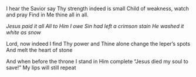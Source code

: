 I hear the Savior say
Thy strength indeed is small
Child of weakness, watch and pray 
Find in Me thine all in all.

*Jesus paid it all*
*All to Him I owe*
*Sin had left a crimson stain* 
*He washed it white as snow*

Lord, now indeed I find 
Thy power and Thine alone 
 change the leper’s spots 
 And melt the heart of stone

And when before the throne 
I stand in Him complete 
“Jesus died my soul to save!” 
My lips will still repeat